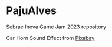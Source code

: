 # PajuAlves
Sebrae Inova Game Jam 2023 repository


Car Horn Sound Effect from <a href="https://pixabay.com/sound-effects/?utm_source=link-attribution&utm_medium=referral&utm_campaign=music&utm_content=6188">Pixabay</a>